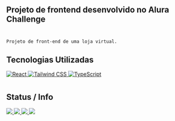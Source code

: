 ## Projeto de frontend desenvolvido no Alura Challenge
#
`Projeto de front-end de uma loja virtual.`
## Tecnologias Utilizadas
[
 ![React](https://img.shields.io/badge/React-20232A?style=for-the-badge&logo=react&logoColor=61DAFB)
 ![Tailwind CSS](https://img.shields.io/badge/TailwindCSS-20232A?style=for-the-badge&logo=tailwindcss&logoColor=61DAFB)
 ![TypeScript](https://img.shields.io/badge/TypeScript-20232A?style=for-the-badge&logo=typescript&logoColor=61DAFB)
 ](https://github.com/rickalves/alurageek#readme)
#
## Status / Info
[
![](https://img.shields.io/badge/npm-v.8.1.0-blue)
![](https://img.shields.io/github/stars/rickalves/alurageek.svg)
![](https://img.shields.io/github/commit-activity/w/rickalves/alurageek.svg)
![](https://img.shields.io/github/license/rickalves/alurageek.svg)
](https://github.com/rickalves/alurageek/blob/main/README.md)
